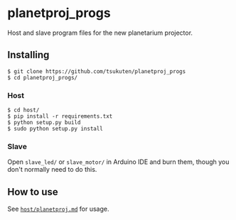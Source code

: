 # planetproj_progs

Host and slave program files for the new planetarium projector.


## Installing

```
$ git clone https://github.com/tsukuten/planetproj_progs
$ cd planetproj_progs/
```

### Host

```
$ cd host/
$ pip install -r requirements.txt
$ python setup.py build
$ sudo python setup.py install
```

### Slave

Open `slave_led/` or `slave_motor/` in Arduino IDE and burn them, though you
don't normally need to do this.


## How to use

See [`host/planetproj.md`](host/planetproj.md) for usage.
